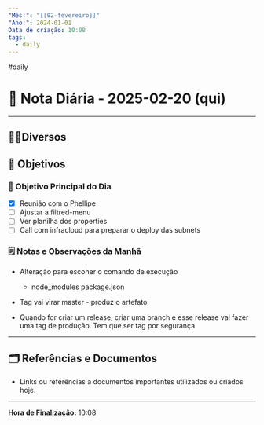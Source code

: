 ```yaml
---
"Mês:": "[[02-fevereiro]]"
"Ano:": 2024-01-01
Data de criação: 10:08
tags:
  - daily
---
```

 #daily
# 📅 Nota Diária - 2025-02-20 (qui)
---
## 🤝🏻Diversos

## 🌄 Objetivos
### 🎯 Objetivo Principal do Dia
- [x] Reunião com o Phellipe 
- [ ] Ajustar a filtred-menu
- [ ] Ver planilha dos properties
- [ ] Call com infracloud para preparar o deploy das subnets 

### 🗒️ Notas e Observações da Manhã
- Alteração para escoher o comando de execução
	- node_modules package.json 

- Tag vai virar master - produz o artefato
-  Quando for criar um release, criar uma branch e esse release vai fazer uma tag de produção. Tem que ser tag por segurança
---
## 🗂️ Referências e Documentos
- Links ou referências a documentos importantes utilizados ou criados hoje.

---

**Hora de Finalização:** 10:08
